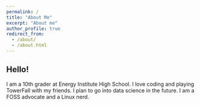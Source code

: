 ```yaml
---
permalink: /
title: "About Me"
excerpt: "About me"
author_profile: true
redirect_from: 
  - /about/
  - /about.html
---
```


## Hello!
I am a 10th grader at Energy Institute High School. I love coding and playing TowerFall with my friends. I plan to go into data science in the future.
I am a FOSS advocate and a Linux nerd.
